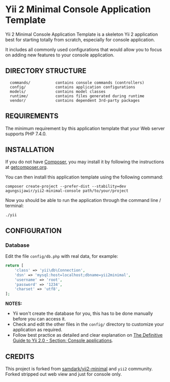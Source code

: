 Yii 2 Minimal Console Application Template
==========================================

Yii 2 Minimal Console Application Template is a skeleton Yii 2 application best for
starting totally from scratch, especially for console application.

It includes all commonly used configurations that would allow you to focus on adding new
features to your console application.


DIRECTORY STRUCTURE
-------------------

      commands/           contains console commands (controllers)
      config/             contains application configurations
      models/             contains model classes
      runtime/            contains files generated during runtime
      vendor/             contains dependent 3rd-party packages


REQUIREMENTS
------------

The minimum requirement by this application template that your Web server supports PHP 7.4.0.


INSTALLATION
------------

If you do not have [Composer](http://getcomposer.org/), you may install it by following the instructions
at [getcomposer.org](http://getcomposer.org/doc/00-intro.md#installation-nix).

You can then install this application template using the following command:

~~~
composer create-project --prefer-dist --stability=dev agungsijawir/yii2-minimal-console path/to/your/project
~~~

Now you should be able to run the application through the command line / terminal:

~~~
./yii
~~~


CONFIGURATION
-------------

### Database

Edit the file `config/db.php` with real data, for example:

```php
return [
    'class' => 'yii\db\Connection',
    'dsn' => 'mysql:host=localhost;dbname=yii2minimal',
    'username' => 'root',
    'password' => '1234',
    'charset' => 'utf8',
];
```

**NOTES:**
- Yii won't create the database for you, this has to be done manually before you can access it.
- Check and edit the other files in the `config/` directory to customize your application as required.
- Follow best practice as detailed and clear explanation on [The Definitive Guide to Yii 2.0 - Section: Console applications](https://www.yiiframework.com/doc/guide/2.0/en/tutorial-console#console-applications).

CREDITS
-------

This project is forked from [samdark/yii2-minimal](https://github.com/samdark/yii2-minimal) and `yii2` community.
Forked stripped out web view and just for console only.